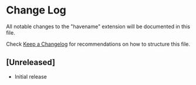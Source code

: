 # Change Log

All notable changes to the "havename" extension will be documented in this file.

Check [Keep a Changelog](http://keepachangelog.com/) for recommendations on how to structure this file.

## [Unreleased]

- Initial release
